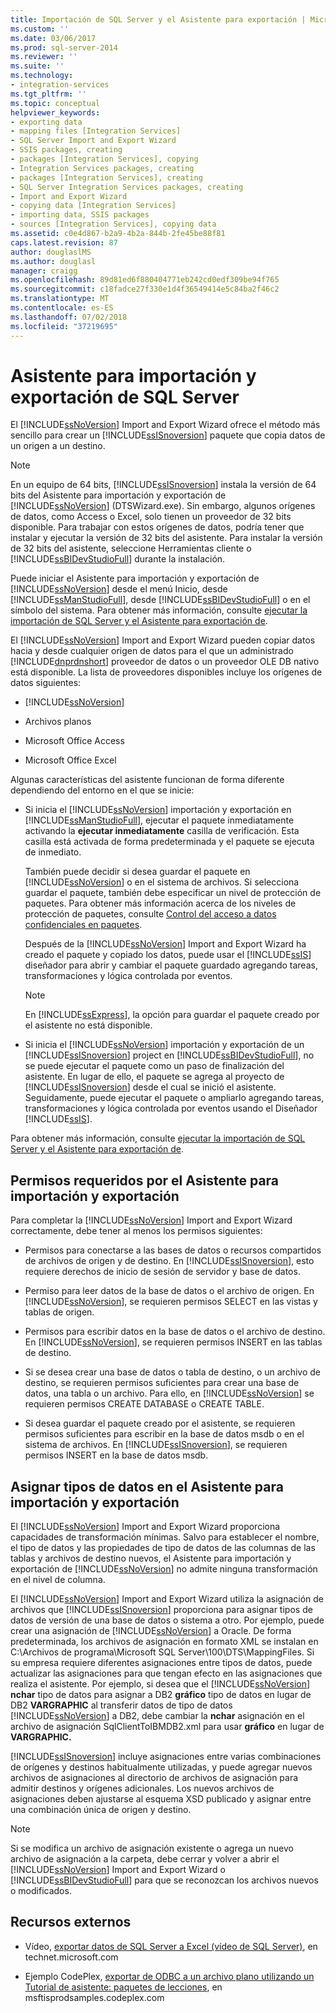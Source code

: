 ```yaml
---
title: Importación de SQL Server y el Asistente para exportación | Microsoft Docs
ms.custom: ''
ms.date: 03/06/2017
ms.prod: sql-server-2014
ms.reviewer: ''
ms.suite: ''
ms.technology:
- integration-services
ms.tgt_pltfrm: ''
ms.topic: conceptual
helpviewer_keywords:
- exporting data
- mapping files [Integration Services]
- SQL Server Import and Export Wizard
- SSIS packages, creating
- packages [Integration Services], copying
- Integration Services packages, creating
- packages [Integration Services], creating
- SQL Server Integration Services packages, creating
- Import and Export Wizard
- copying data [Integration Services]
- importing data, SSIS packages
- sources [Integration Services], copying data
ms.assetid: c0e4d867-b2a9-4b2a-844b-2fe45be88f81
caps.latest.revision: 87
author: douglaslMS
ms.author: douglasl
manager: craigg
ms.openlocfilehash: 89d81ed6f880404771eb242cd0edf309be94f765
ms.sourcegitcommit: c18fadce27f330e1d4f36549414e5c84ba2f46c2
ms.translationtype: MT
ms.contentlocale: es-ES
ms.lasthandoff: 07/02/2018
ms.locfileid: "37219695"
---
```

# <a name="sql-server-import-and-export-wizard"></a>Asistente para importación y exportación de SQL Server
  El [!INCLUDE[ssNoVersion](../../includes/ssnoversion-md.md)] Import and Export Wizard ofrece el método más sencillo para crear un [!INCLUDE[ssISnoversion](../../includes/ssisnoversion-md.md)] paquete que copia datos de un origen a un destino.  
  
> [!NOTE]  
>  En un equipo de 64 bits, [!INCLUDE[ssISnoversion](../../includes/ssisnoversion-md.md)] instala la versión de 64 bits del Asistente para importación y exportación de [!INCLUDE[ssNoVersion](../../includes/ssnoversion-md.md)] (DTSWizard.exe). Sin embargo, algunos orígenes de datos, como Access o Excel, solo tienen un proveedor de 32 bits disponible. Para trabajar con estos orígenes de datos, podría tener que instalar y ejecutar la versión de 32 bits del asistente. Para instalar la versión de 32 bits del asistente, seleccione Herramientas cliente o [!INCLUDE[ssBIDevStudioFull](../../includes/ssbidevstudiofull-md.md)] durante la instalación.  
  
 Puede iniciar el Asistente para importación y exportación de [!INCLUDE[ssNoVersion](../../includes/ssnoversion-md.md)] desde el menú Inicio, desde [!INCLUDE[ssManStudioFull](../../includes/ssmanstudiofull-md.md)], desde [!INCLUDE[ssBIDevStudioFull](../../includes/ssbidevstudiofull-md.md)] o en el símbolo del sistema. Para obtener más información, consulte [ejecutar la importación de SQL Server y el Asistente para exportación de](start-the-sql-server-import-and-export-wizard.md).  
  
 El [!INCLUDE[ssNoVersion](../../includes/ssnoversion-md.md)] Import and Export Wizard pueden copiar datos hacia y desde cualquier origen de datos para el que un administrado [!INCLUDE[dnprdnshort](../../includes/dnprdnshort-md.md)] proveedor de datos o un proveedor OLE DB nativo está disponible. La lista de proveedores disponibles incluye los orígenes de datos siguientes:  
  
-   [!INCLUDE[ssNoVersion](../../includes/ssnoversion-md.md)]  
  
-   Archivos planos  
  
-   Microsoft Office Access  
  
-   Microsoft Office Excel  
  
 Algunas características del asistente funcionan de forma diferente dependiendo del entorno en el que se inicie:  
  
-   Si inicia el [!INCLUDE[ssNoVersion](../../includes/ssnoversion-md.md)] importación y exportación en [!INCLUDE[ssManStudioFull](../../includes/ssmanstudiofull-md.md)], ejecutar el paquete inmediatamente activando la **ejecutar inmediatamente** casilla de verificación. Esta casilla está activada de forma predeterminada y el paquete se ejecuta de inmediato.  
  
     También puede decidir si desea guardar el paquete en [!INCLUDE[ssNoVersion](../../includes/ssnoversion-md.md)] o en el sistema de archivos. Si selecciona guardar el paquete, también debe especificar un nivel de protección de paquetes. Para obtener más información acerca de los niveles de protección de paquetes, consulte [Control del acceso a datos confidenciales en paquetes](../security/access-control-for-sensitive-data-in-packages.md).  
  
     Después de la [!INCLUDE[ssNoVersion](../../includes/ssnoversion-md.md)] Import and Export Wizard ha creado el paquete y copiado los datos, puede usar el [!INCLUDE[ssIS](../../includes/ssis-md.md)] diseñador para abrir y cambiar el paquete guardado agregando tareas, transformaciones y lógica controlada por eventos.  
  
    > [!NOTE]  
    >  En [!INCLUDE[ssExpress](../../includes/ssexpress-md.md)], la opción para guardar el paquete creado por el asistente no está disponible.  
  
-   Si inicia el [!INCLUDE[ssNoVersion](../../includes/ssnoversion-md.md)] importación y exportación de un [!INCLUDE[ssISnoversion](../../includes/ssisnoversion-md.md)] project en [!INCLUDE[ssBIDevStudioFull](../../includes/ssbidevstudiofull-md.md)], no se puede ejecutar el paquete como un paso de finalización del asistente. En lugar de ello, el paquete se agrega al proyecto de [!INCLUDE[ssISnoversion](../../includes/ssisnoversion-md.md)] desde el cual se inició el asistente. Seguidamente, puede ejecutar el paquete o ampliarlo agregando tareas, transformaciones y lógica controlada por eventos usando el Diseñador [!INCLUDE[ssIS](../../includes/ssis-md.md)].  
  
 Para obtener más información, consulte [ejecutar la importación de SQL Server y el Asistente para exportación de](start-the-sql-server-import-and-export-wizard.md).  
  
## <a name="permissions-required-by-the-import-and-export-wizard"></a>Permisos requeridos por el Asistente para importación y exportación  
 Para completar la [!INCLUDE[ssNoVersion](../../includes/ssnoversion-md.md)] Import and Export Wizard correctamente, debe tener al menos los permisos siguientes:  
  
-   Permisos para conectarse a las bases de datos o recursos compartidos de archivos de origen y de destino. En [!INCLUDE[ssISnoversion](../../includes/ssisnoversion-md.md)], esto requiere derechos de inicio de sesión de servidor y base de datos.  
  
-   Permiso para leer datos de la base de datos o el archivo de origen. En [!INCLUDE[ssNoVersion](../../includes/ssnoversion-md.md)], se requieren permisos SELECT en las vistas y tablas de origen.  
  
-   Permisos para escribir datos en la base de datos o el archivo de destino. En [!INCLUDE[ssNoVersion](../../includes/ssnoversion-md.md)], se requieren permisos INSERT en las tablas de destino.  
  
-   Si se desea crear una base de datos o tabla de destino, o un archivo de destino, se requieren permisos suficientes para crear una base de datos, una tabla o un archivo. Para ello, en [!INCLUDE[ssNoVersion](../../includes/ssnoversion-md.md)] se requieren permisos CREATE DATABASE o CREATE TABLE.  
  
-   Si desea guardar el paquete creado por el asistente, se requieren permisos suficientes para escribir en la base de datos msdb o en el sistema de archivos. En [!INCLUDE[ssISnoversion](../../includes/ssisnoversion-md.md)], se requieren permisos INSERT en la base de datos msdb.  
  
## <a name="mapping-data-types-in-the-import-and-export-wizard"></a>Asignar tipos de datos en el Asistente para importación y exportación  
 El [!INCLUDE[ssNoVersion](../../includes/ssnoversion-md.md)] Import and Export Wizard proporciona capacidades de transformación mínimas. Salvo para establecer el nombre, el tipo de datos y las propiedades de tipo de datos de las columnas de las tablas y archivos de destino nuevos, el Asistente para importación y exportación de [!INCLUDE[ssNoVersion](../../includes/ssnoversion-md.md)] no admite ninguna transformación en el nivel de columna.  
  
 El [!INCLUDE[ssNoVersion](../../includes/ssnoversion-md.md)] Import and Export Wizard utiliza la asignación de archivos que [!INCLUDE[ssISnoversion](../../includes/ssisnoversion-md.md)] proporciona para asignar tipos de datos de versión de una base de datos o sistema a otro. Por ejemplo, puede crear una asignación de [!INCLUDE[ssNoVersion](../../includes/ssnoversion-md.md)] a Oracle. De forma predeterminada, los archivos de asignación en formato XML se instalan en C:\Archivos de programa\Microsoft SQL Server\100\DTS\MappingFiles. Si su empresa requiere diferentes asignaciones entre tipos de datos, puede actualizar las asignaciones para que tengan efecto en las asignaciones que realiza el asistente. Por ejemplo, si desea que el [!INCLUDE[ssNoVersion](../../includes/ssnoversion-md.md)] **nchar** tipo de datos para asignar a DB2 **gráfico** tipo de datos en lugar de DB2 **VARGRAPHIC** al transferir datos de tipo de datos [!INCLUDE[ssNoVersion](../../includes/ssnoversion-md.md)] a DB2, debe cambiar la **nchar** asignación en el archivo de asignación SqlClientToIBMDB2.xml para usar **gráfico** en lugar de **VARGRAPHIC.**  
  
 [!INCLUDE[ssISnoversion](../../includes/ssisnoversion-md.md)] incluye asignaciones entre varias combinaciones de orígenes y destinos habitualmente utilizadas, y puede agregar nuevos archivos de asignaciones al directorio de archivos de asignación para admitir destinos y orígenes adicionales. Los nuevos archivos de asignaciones deben ajustarse al esquema XSD publicado y asignar entre una combinación única de origen y destino.  
  
> [!NOTE]  
>  Si se modifica un archivo de asignación existente o agrega un nuevo archivo de asignación a la carpeta, debe cerrar y volver a abrir el [!INCLUDE[ssNoVersion](../../includes/ssnoversion-md.md)] Import and Export Wizard o [!INCLUDE[ssBIDevStudioFull](../../includes/ssbidevstudiofull-md.md)] para que se reconozcan los archivos nuevos o modificados.  
  
## <a name="external-resources"></a>Recursos externos  
  
-   Vídeo, [exportar datos de SQL Server a Excel (vídeo de SQL Server)](http://go.microsoft.com/fwlink/?LinkID=200975), en technet.microsoft.com  
  
-   Ejemplo CodePlex, [exportar de ODBC a un archivo plano utilizando un Tutorial de asistente: paquetes de lecciones](http://go.microsoft.com/fwlink/?LinkId=217657), en msftisprodsamples.codeplex.com  
  
  
